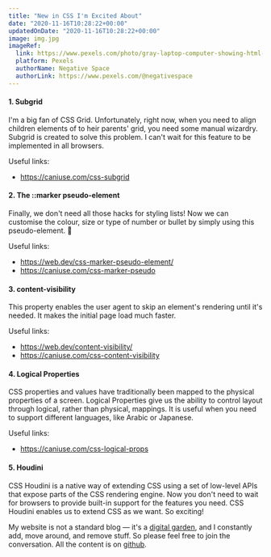 ```yaml
---
title: "New in CSS I'm Excited About"
date: "2020-11-16T10:28:22+00:00"
updatedOnDate: "2020-11-16T10:28:22+00:00"
image: img.jpg
imageRef:
  link: https://www.pexels.com/photo/gray-laptop-computer-showing-html-codes-in-shallow-focus-photography-160107/
  platform: Pexels
  authorName: Negative Space
  authorLink: https://www.pexels.com/@negativespace
---
```


#### 1. Subgrid

I'm a big fan of CSS Grid. Unfortunately, right now, when you need to align children elements of to heir parents' grid, you need some manual wizardry. Subgrid is created to solve this problem. I can't wait for this feature to be implemented in all browsers.

Useful links:

- https://caniuse.com/css-subgrid

#### 2. The ::marker pseudo-element

Finally, we don't need all those hacks for styling lists! Now we can customise the colour, size or type of number or bullet by simply using this pseudo-element. 🙌

Useful links:

- https://web.dev/css-marker-pseudo-element/
- https://caniuse.com/css-marker-pseudo

#### 3. content-visibility

This property enables the user agent to skip an element's rendering until it's needed. It makes the initial page load much faster.

Useful links:

- https://web.dev/content-visibility/
- https://caniuse.com/css-content-visibility

#### 4. Logical Properties

CSS properties and values have traditionally been mapped to the physical properties of a screen. Logical Properties give us the ability to control layout through logical, rather than physical, mappings. It is useful when you need to support different languages, like Arabic or Japanese.

Useful links:

- https://caniuse.com/css-logical-props

#### 5. Houdini

CSS Houdini is a native way of extending CSS using a set of low-level APIs that expose parts of the CSS rendering engine. Now you don't need to wait for browsers to provide built-in support for the features you need. CSS Houdini enables us to extend CSS as we want. So exciting!

<section class="separator"><em></em><em></em><em></em></section>

My website is not a standard blog — it's a [digital garden](https://anastasiya.dev/why-digital-garden/), and I constantly add, move around, and remove stuff. So please feel free to join the conversation. All the content is on [github](https://github.com/1itvinka/anastasiya.dev/tree/master/content/blog).
